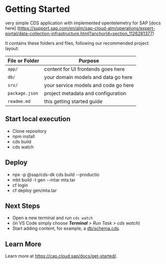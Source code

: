 # Getting Started

very simple CDS application  with  implemented opentelemetry for SAP 
[docs here] (https://support.sap.com/en/alm/sap-cloud-alm/operations/expert-portal/data-collection-infrastructure.html?anchorId=section_1126281377)


It contains these folders and files, following our recommended project layout:

File or Folder | Purpose
---------|----------
`app/` | content for UI frontends goes here
`db/` | your domain models and data go here
`srv/` | your service models and code go here
`package.json` | project metadata and configuration
`readme.md` | this getting started guide

## Start local execution
- Clone repository
- npm install 
- cds build
- cds watch

## Deploy
- npx -p @sap/cds-dk cds build --productio
- mbt build -t gen --mtar mta.tar 
- cf login
- cf deploy gen/mta.tar

## Next Steps

- Open a new terminal and run `cds watch`
- (in VS Code simply choose _**Terminal** > Run Task > cds watch_)
- Start adding content, for example, a [db/schema.cds](db/schema.cds).


## Learn More

Learn more at https://cap.cloud.sap/docs/get-started/.

